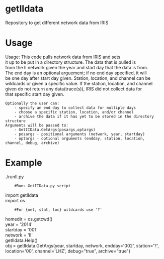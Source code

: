 getIIdata
=========

Repository to get different network data from IRIS 

Usage
=========

Usage:  This code pulls network data from IRIS and sets    
	it up to be put in a directory structure. The data that is pulled is     
	from the II network given the year and start day that the data is from.     
	The end day is an optional arguement; if no end day specified, it will      
	be one day after start day given. Station, location, and channel can be      
	wildcards or given a specific value. If the station, location, and channel       
	given do not return any data(trace(s)), IRIS did not collect data for       
	that specific start day given.  
    
	Optionally the user can:  
		- specify an end day to collect data for multiple days    
		- choose a specific station, location, and/or channel    
		- archive the data if it has yet to be stored in the directory structure   
	Arguments will be passed to:   
		- GetIIData.GetArgs(posargs,optargs)    
		- posargs - positional arguments (network, year, startday)     
		- optargs - optional arguments (endday, station, location, channel, debug, archive)    

Example
=========

./runII.py 

		#Runs GetIIData.py script

import getIIdata    
import os

		#For {net, stat, loc} wildcards use '?'

homedir = os.getcwd()    
year = '2014'    
startday = '001'    
network = 'II'    
getIIdata.Help()    
obj = getIIdata.GetArgs(year, startday, network, 
			endday='002', station='?', 
			location='00', channel='LHZ', 
			debug="true", archive="true")

